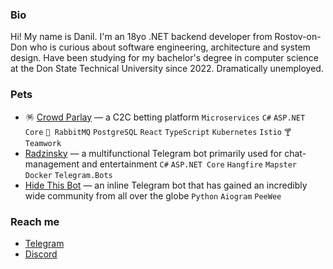 ### Bio
Hi! My name is Danil. I'm an 18yo .NET backend developer from Rostov-on-Don who is curious about software engineering, architecture and system design. Have been studying for my bachelor's degree in computer science at the Don State Technical University since 2022. Dramatically unemployed.


### Pets
- 🪅 [Crowd Parlay](https://gitlab.otter.su/crowdparlay) — a C2C betting platform `Microservices` `C#` `ASP.NET Core` `🦄 RabbitMQ` `PostgreSQL` `React` `TypeScript` `Kubernetes` `Istio` `🍸 Teamwork`
- [Radzinsky](https://github.com/undrcrxwn/radzinsky) — a multifunctional Telegram bot primarily used for chat-management and entertainment `C#` `ASP.NET Core` `Hangfire` `Mapster` `Docker` `Telegram.Bots`
- [Hide This Bot](https://github.com/undrcrxwn/hide-this-bot) — an inline Telegram bot that has gained an incredibly wide community from all over the globe `Python` `Aiogram` `PeeWee`

### Reach me
- [Telegram](https://t.me/undrcrxwn)
- [Discord](https://discordapp.com/users/764185797200969748)
